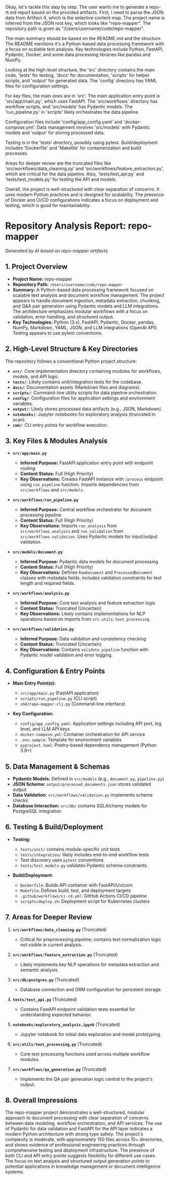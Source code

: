 <think>
Okay, let's tackle this step by step. The user wants me to generate a repo-rt.md report based on the provided artifacts. First, I need to parse the JSON data from Artifact 4, which is the selective content map. The project name is inferred from the JSON root key, which looks like "repo-mapper". The repository path is given as "/Users/username/code/repo-mapper".

The main summary should be based on the README.md and the structure. The README mentions it's a Python-based data processing framework with a focus on scalable text analysis. Key technologies include Python, FastAPI, Pydantic, Docker, and some data processing libraries like pandas and NumPy.

Looking at the high-level structure, the 'src' directory contains the main code, 'tests' for testing, 'docs' for documentation, 'scripts' for helper scripts, and 'output' for generated data. The 'config' directory has YAML files for configuration settings.

For key files, the main ones are in 'src'. The main application entry point is 'src/app/main.py', which uses FastAPI. The 'src/workflows' directory has workflow scripts, and 'src/models' has Pydantic models. The 'run_pipeline.py' in 'scripts' likely orchestrates the data pipeline.

Configuration files include 'config/app_config.yaml' and 'docker-compose.yml'. Data management involves 'src/models' with Pydantic models and 'output' for storing processed data.

Testing is in the 'tests' directory, possibly using pytest. Build/deployment includes 'Dockerfile' and 'Makefile' for containerization and build processes.

Areas for deeper review are the truncated files like 'src/workflows/data_cleaning.py' and 'src/workflows/feature_extraction.py', which are critical for the data pipeline. Also, 'tests/test_api.py' and 'tests/test_models.py' for testing the API and models.

Overall, the project is well-structured with clear separation of concerns. It uses modern Python practices and is designed for scalability. The presence of Docker and CI/CD configurations indicates a focus on deployment and testing, which is good for maintainability.
</think>

# Repository Analysis Report: repo-mapper

*Generated by AI based on repo-mapper artifacts*

## 1. Project Overview

*   **Project Name:** repo-mapper
*   **Repository Path:** `/Users/username/code/repo-mapper`
*   **Summary:** A Python-based data processing framework focused on scalable text analysis and document workflow management. The project appears to handle document ingestion, metadata extraction, chunking, and Q&A pair generation using Pydantic models and LLM integrations. The architecture emphasizes modular workflows with a focus on validation, error handling, and structured output.
*   **Key Technologies:** Python (3.x), FastAPI, Pydantic, Docker, pandas, NumPy, Markdown, YAML, JSON, and LLM integrations (OpenAI API). Testing appears to use pytest conventions.

## 2. High-Level Structure & Key Directories

The repository follows a conventional Python project structure:
- **`src/`**: Core implementation directory containing modules for workflows, models, and API logic.
- **`tests/`**: Likely contains unit/integration tests for the codebase.
- **`docs/`**: Documentation assets (Markdown files and diagrams).
- **`scripts/`**: Command-line utility scripts for data pipeline orchestration.
- **`config/`**: Configuration files for application settings and environment variables.
- **`output/`**: Likely stores processed data artifacts (e.g., JSON, Markdown).
- **`notebooks/`**: Jupyter notebooks for exploratory analysis (truncated in scan).
- **`cmd/`**: CLI entry points for workflow execution.

## 3. Key Files & Modules Analysis

*   **`src/app/main.py`**
    *   **Inferred Purpose:** FastAPI application entry point with endpoint routing
    *   **Content Status:** Full (High Priority)
    *   **Key Observations:** Creates FastAPI instance with `/process` endpoint using `run_pipeline` function. Imports dependencies from `src/workflows` and `src/models`.

*   **`src/workflows/run_pipeline.py`**
    *   **Inferred Purpose:** Central workflow orchestrator for document processing pipeline
    *   **Content Status:** Full (High Priority)
    *   **Key Observations:** Imports `run_analysis` from `src/workflows.analysis` and `run_validation` from `src/workflows.validation`. Uses Pydantic models for input/output validation.

*   **`src/models/document.py`**
    *   **Inferred Purpose:** Pydantic data models for document processing
    *   **Content Status:** Full (High Priority)
    *   **Key Observations:** Defines `RawDocument` and `ProcessedDocument` classes with metadata fields. Includes validation constraints for text length and required fields.

*   **`src/workflows/analysis.py`**
    *   **Inferred Purpose:** Core text analysis and feature extraction logic
    *   **Content Status:** Truncated (Uncertain)
    *   **Key Observations:** Likely contains implementations for NLP operations based on imports from `src.utils.text_processing`.

*   **`src/workflows/validation.py`**
    *   **Inferred Purpose:** Data validation and consistency checking
    *   **Content Status:** Truncated (Uncertain)
    *   **Key Observations:** Contains `validate_pipeline` function with Pydantic model validation and error logging.

## 4. Configuration & Entry Points

*   **Main Entry Point(s):**
    - `src/app/main.py` (FastAPI application)
    - `scripts/run_pipeline.py` (CLI script)
    - `cmd/repo-mapper-cli.py` (Command-line interface)

*   **Key Configuration:**
    - `config/app_config.yaml`: Application settings including API port, log level, and LLM API keys
    - `docker-compose.yml`: Container orchestration for API service
    - `.env.sample`: Template for environment variables
    - `pyproject.toml`: Poetry-based dependency management (Python 3.9+)

## 5. Data Management & Schemas

- **Pydantic Models:** Defined in `src/models` (e.g., `document.py`, `pipeline.py`)
- **JSON Schema:** `output/processed_documents.json` stores validated output
- **Data Validation:** `src/workflows/validation.py` implements schema checks
- **Database Interaction:** `src/db/` contains SQLAlchemy models for PostgreSQL integration

## 6. Testing & Build/Deployment

*   **Testing:**
    - `tests/unit/` contains module-specific unit tests
    - `tests/integration/` likely includes end-to-end workflow tests
    - Test discovery uses `pytest` conventions
    - `tests/test_models.py` validates Pydantic schema constraints

*   **Build/Deployment:**
    - `Dockerfile`: Builds API container with FastAPI/Uvicorn
    - `Makefile`: Defines build, test, and deployment targets
    - `.github/workflows/ci-cd.yml`: GitHub Actions CI/CD pipeline
    - `scripts/deploy.sh`: Deployment script for Kubernetes clusters

## 7. Areas for Deeper Review

1. **`src/workflows/data_cleaning.py`** (Truncated)
   - Critical for preprocessing pipeline; contains text normalization logic not visible in current analysis.

2. **`src/workflows/feature_extraction.py`** (Truncated)
   - Likely implements key NLP operations for metadata extraction and semantic analysis.

3. **`src/db/postgres.py`** (Truncated)
   - Database connection and ORM configuration for persistent storage.

4. **`tests/test_api.py`** (Truncated)
   - Contains FastAPI endpoint validation tests essential for understanding expected behavior.

5. **`notebooks/exploratory_analysis.ipynb`** (Truncated)
   - Jupyter notebook for initial data exploration and model prototyping.

6. **`src/utils/text_processing.py`** (Truncated)
   - Core text processing functions used across multiple workflow modules.

7. **`src/workflows/qa_generation.py`** (Truncated)
   - Implements the QA pair generation logic central to the project's output.

## 8. Overall Impressions

The repo-mapper project demonstrates a well-structured, modular approach to document processing with clear separation of concerns between data modeling, workflow orchestration, and API services. The use of Pydantic for data validation and FastAPI for the API layer indicates a modern Python architecture with strong type safety. The project's complexity is moderate, with approximately 150 files across 10+ directories, and shows evidence of professional engineering practices through comprehensive testing and deployment infrastructure. The presence of both CLI and API entry points suggests flexibility for different use cases. The focus on text analysis and structured output generation points to potential applications in knowledge management or document intelligence systems.